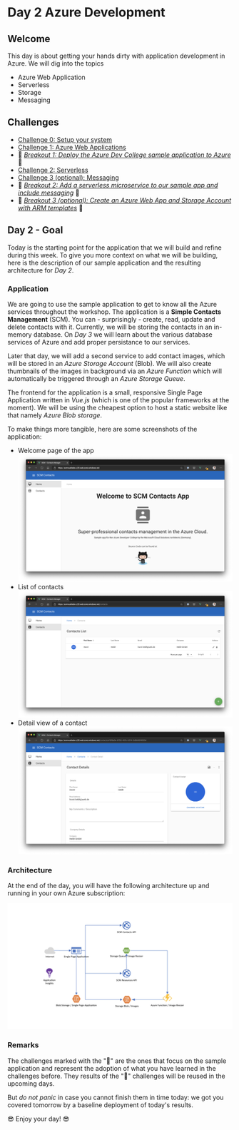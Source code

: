 # Day 2 Azure Development

## Welcome

This day is about getting your hands dirty with application development in Azure. We will dig into the topics

- Azure Web Application
- Serverless
- Storage
- Messaging

## Challenges

- [Challenge 0:  Setup your system](challenges/challenge-0.md)
- [Challenge 1: Azure Web Applications](challenges/challenge-1.md)
- 💎 *[Breakout 1: Deploy the Azure Dev College sample application to Azure](challenges/challenge-bo-1.md)* 💎
- [Challenge 2: Serverless](challenges/challenge-2.md)
- [Challenge 3 (optional): Messaging](challenges/challenge-3.md)
- 💎 *[Breakout 2: Add a serverless microservice to our sample app and include messaging](challenges/challenge-bo-2.md)* 💎
- 💎 *[Breakout 3 (optional): Create an Azure Web App and Storage Account with ARM templates](challenges/challenge-bo-3.md)* 💎

## Day 2 - Goal

Today is the starting point for the application that we will build and refine during this week. To give you more context on what we will be building, here is the description of our sample application and the resulting architecture for *Day 2*.

### Application

We are going to use the sample application to get to know all the Azure services throughout the workshop. The application is a **Simple Contacts Management** (SCM). You can - surprisingly - create, read, update and delete contacts with it. Currently, we will be storing the contacts in an in-memory database. On *Day 3* we will learn about the various database services of Azure and add proper persistance to our services.

Later that day, we will add a second service to add contact images, which will be stored in an *Azure Storage Account* (Blob). We will also create thumbnails of the images in background via an *Azure Function* which will automatically be triggered through an *Azure Storage Queue*.

The frontend for the application is a small, responsive Single Page Application written in *Vue.js* (which is one of the popular frameworks at the moment). We will be using the cheapest option to host a static website like that namely *Azure Blob storage*.

To make things more tangible, here are some screenshots of the application:

- Welcome page of the app
  ![day2_1](./images/day2_goal1.png "day2_1")
- List of contacts
  ![day2_2](./images/day2_goal2.png "day2_2")
- Detail view of a contact
  ![day2_3](./images/day2_goal3.png "day2_3")

### Architecture

At the end of the day, you will have the following architecture up and running in your own Azure subscription:

![architecture](./images/architecture_day2.png "architecture")

### Remarks

The challenges marked with the "💎" are the ones that focus on the sample application and represent the adoption of what you have learned in the challenges before. They results of the "💎" challenges will be reused in the upcoming days.

But *do not panic* in case you cannot finish them in time today: we got you covered tomorrow by a baseline deployment of today's results.

😎 Enjoy your day! 😎
